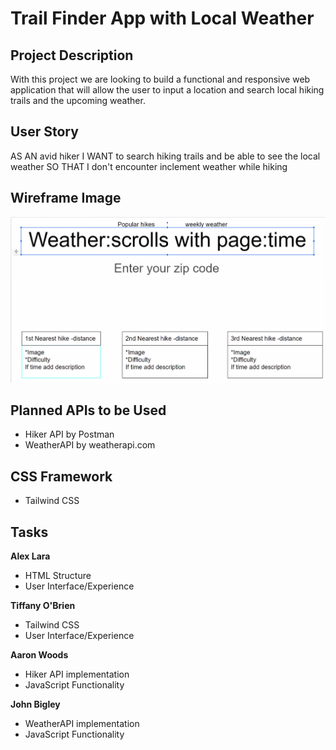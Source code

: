 # Trail Finder App with Local Weather

## Project Description

With this project we are looking to build a functional and responsive web application that will allow the user to input a location and search local hiking trails and the upcoming weather.

## User Story

AS AN avid hiker
I WANT to search hiking trails and be able to see the local weather
SO THAT I don't encounter inclement weather while hiking

## Wireframe Image

![Screenhot](./assets/images/wireframe.png)

## Planned APIs to be Used

- Hiker API by Postman
- WeatherAPI by weatherapi.com

## CSS Framework

- Tailwind CSS

## Tasks

**Alex Lara**

- HTML Structure
- User Interface/Experience

**Tiffany O'Brien**

- Tailwind CSS
- User Interface/Experience

**Aaron Woods**

- Hiker API implementation
- JavaScript Functionality

**John Bigley**

- WeatherAPI implementation
- JavaScript Functionality
